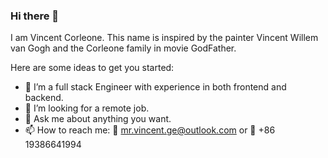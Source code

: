 ### Hi there 👋

I am Vincent Corleone. This name is inspired by the painter Vincent Willem van Gogh and the Corleone family in movie GodFather.


Here are some ideas to get you started:
- 🌱 I’m a full stack Engineer with experience in both frontend and backend.
- 🤔 I’m looking for a remote job.
- 💬 Ask me about anything you want.
- 📫 How to reach me: 📧 mr.vincent.ge@outlook.com or 📱 +86 19386641994
